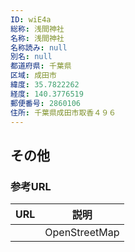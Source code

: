 ```yaml
---
ID: wiE4a
総称: 浅間神社
名称: 浅間神社
名称読み: null
別名: null
都道府県: 千葉県
区域: 成田市
緯度: 35.7822262
経度: 140.3776519
郵便番号: 2860106
住所: 千葉県成田市取香４９６
---
```


## その他

### 参考URL

| URL | 説明          |
| --- | ------------- |
|     | OpenStreetMap |
